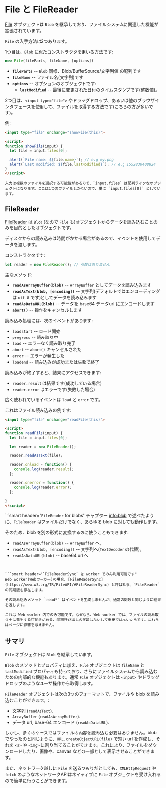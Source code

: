# File と FileReader

[File](https://www.w3.org/TR/FileAPI/#dfn-file) オブジェクトは `Blob` を継承しており、ファイルシステムに関連した機能が拡張されています。

`File` の入手方法は2つあります。

1つ目は、`Blob` に似たコンストラクタを用いる方法です:

```js
new File(fileParts, fileName, [options])
```

- **`fileParts`** -- `Blob` 同様、Blob/BufferSource/文字列値 の配列です
- **`fileName`** -- ファイル名(文字列)です
- **`options`** -- オプションのオブジェクトです:
    - **`lastModified`** -- 最後に変更された日付のタイムスタンプです(整数値)。

2つ目は、`<input type="file">` やドラッグドロップ、あるいは他のブラウザインタフェースを使用して、ファイルを取得する方法です(こちらの方が多いです)。

例:

```html run
<input type="file" onchange="showFile(this)">

<script>
function showFile(input) {
  let file = input.files[0];

  alert(`File name: ${file.name}`); // e.g my.png
  alert(`Last modified: ${file.lastModified}`); // e.g 1552830408824
}
</script>
```

```smart
入力は複数のファイルを選択する可能性があるので、`input.files` は配列ライクなオブジェクトになります。ここは1つのファイルしかないので、単に `input.files[0]` としています。
```

## FileReader

[FileReader](https://www.w3.org/TR/FileAPI/#dfn-filereader) は `Blob` (なので `File` も)オブジェクトからデータを読み込むことのみを目的としたオブジェクトです。

ディスクからの読み込みは時間がかかる場合があるので、イベントを使用してデータを渡します。

コンストラクタです:

```js
let reader = new FileReader(); // 引数はありません
```

主なメソッド:

- **`readAsArrayBuffer(blob)`** -- `ArrayBuffer` としてデータを読み込みます
- **`readAsText(blob, [encoding])`** -- 文字列(デフォルトではエンコーディングは `utf-8` です)としてデータを読み込みます
- **`readAsDataURL(blob)`** -- データを base64 データurl にエンコードします
- **`abort()`** -- 操作をキャンセルします

読み込み処理には、次のイベントがあります:
- `loadstart` -- ロード開始
- `progress` -- 読み取り中
- `load` -- エラーなく読み取り完了
- `abort` -- `abort()` キャンセルされた
- `error` -- エラーが発生した
- `loadend` -- 読み込みが成功または失敗で終了

読み込みが終了すると、結果にアクセスできます:
- `reader.result` は結果です(成功している場合)
- `reader.error` はエラーです(失敗した場合)

広く使われているイベントは `load` と `error` です。

これはファイル読み込みの例です:

```html run
<input type="file" onchange="readFile(this)">

<script>
function readFile(input) {
  let file = input.files[0];

  let reader = new FileReader();

  reader.readAsText(file);

  reader.onload = function() {
    console.log(reader.result);
  };

  reader.onerror = function() {
    console.log(reader.error);
  };

}
</script>
```

```smart header="`FileReader` for blobs"
チャプター <info:blob> で述べたように、`FileReader` はファイルだけでなく、あらゆる blob に対しても動作します。

そのため、blob を別の形式に変換するのに使うこともできます:
- `readAsArrayBuffer(blob)` -- `ArrayBuffer` へ,
- `readAsText(blob, [encoding])` -- 文字列へ(`TextDecoder` の代替),
- `readAsDataURL(blob)` -- base64 url へ
```


```smart header="`FileReaderSync` は worker でのみ利用可能です"
Web worker(Webワーカー)の場合、[FileReaderSync](https://www.w3.org/TR/FileAPI/#FileReaderSync) と呼ばれる、`FileReader` の同期版も存在します。

その読み込みメソッド `read*` はイベントを生成しませんが、通常の関数と同じように結果を返します。

これは Web worker 内でのみ可能です。なぜなら、Web worker では、ファイルの読み取り中に発生する可能性がある、同期呼び出しの遅延はたいして重要ではないからです。これらはページに影響を与えません。
```

## サマリ

`File` オブジェクトは `Blob` を継承しています。

`Blob` のメソッドとプロパティに加え、`File` オブジェクトは `fileName` と `lastModified` プロパティも持っており、さらにファイルシステムから読み込むための内部的な機能もあります。通常 `File` オブジェクトは `<input>` やドラッグドロップのようなユーザ操作から取得します。

`FileReader` オブジェクトは次の3つのフォーマットで、ファイルや blob を読み込むことができます。:
- 文字列 (`readAsText`).
- `ArrayBuffer` (`readAsArrayBuffer`).
- データ url, base-64 エンコード (`readAsDataURL`).

しかし、多くのケースではファイルの内容を読み込む必要はありません。blob でやったのと同じように、`URL.createObjectURL(file)` で短い url を作成し、それを `<a>` や `<img>` に割り当てることができます。これにより、ファイルをダウンロードしたり、画像や、canvas などの一部として表示させることができます。

また、ネットワーク越しに `File` を送るつもりだとしても、`XMLHttpRequest` や `fetch` のようなネットワークAPIはネイティブに `File` オブジェクトを受け入れるので簡単に行うことができます。
